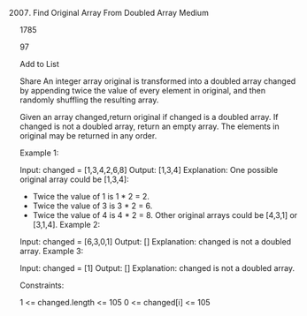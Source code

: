 2007. Find Original Array From Doubled Array
Medium

1785

97

Add to List

Share
An integer array original is transformed into a doubled array changed by appending twice the value of every element in original, and then randomly shuffling the resulting array.

Given an array changed,return original if changed is a doubled array. If changed is not a doubled array, return an empty array. The elements in original may be returned in any order.

 

Example 1:

Input: changed = [1,3,4,2,6,8]
Output: [1,3,4]
Explanation: One possible original array could be [1,3,4]:
- Twice the value of 1 is 1 * 2 = 2.
- Twice the value of 3 is 3 * 2 = 6.
- Twice the value of 4 is 4 * 2 = 8.
Other original arrays could be [4,3,1] or [3,1,4].
Example 2:

Input: changed = [6,3,0,1]
Output: []
Explanation: changed is not a doubled array.
Example 3:

Input: changed = [1]
Output: []
Explanation: changed is not a doubled array.
 

Constraints:

1 <= changed.length <= 105
0 <= changed[i] <= 105

